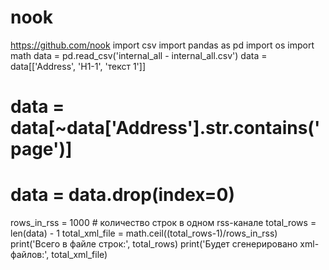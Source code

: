 # nook
https://github.com/nook
import csv
import pandas as pd 
import os
import math
data = pd.read_csv('internal_all - internal_all.csv')
data = data[['Address', 'H1-1', 'текст 1']]
# data = data[~data['Address'].str.contains('page')]
# data = data.drop(index=0)
rows_in_rss = 1000 # количество строк в одном rss-канале
total_rows = len(data) - 1
total_xml_file = math.ceil((total_rows-1)/rows_in_rss)
print('Всего в файле строк:', total_rows)
print('Будет сгенерировано xml-файлов:', total_xml_file)
